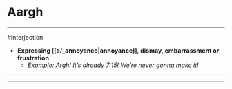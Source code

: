 # Aargh
---
#interjection
- **Expressing [[a/_annoyance|annoyance]], dismay, embarrassment or frustration.**
	- _Example: Argh! Itʼs already 7:15! Weʼre never gonna make it!_
---
---
